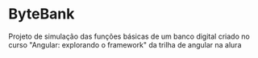 # ByteBank
Projeto de simulação das funções básicas de um banco digital criado no curso "Angular: explorando o framework" da trilha de angular na alura
